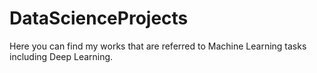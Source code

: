 # DataScienceProjects

Here you can find my works that are referred to Machine Learning tasks including Deep Learning.
